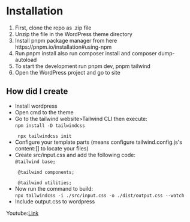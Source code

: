 <h1>Installation</h1>
<ol>
<li>First, clone the repo as .zip file</li>
<li>Unzip the file in the WordPress theme directory</li>
<li>Install pnpm package manager from here https://pnpm.io/installation#using-npm</li>
<li>Run pnpm install also run composer install and composer dump-autoload</li>
<li>To start the development run pnpm dev, pnpm tailwind</li>
<li>Open the WordPress project and go to site</li>
</ol>
<h2>How did I create</h2>
<ul>
<li>Install wordpress</li>
<li>Open cmd to the theme</li>
<li>Go to the tailwind website>Tailwind CLI then execute:<br/>
<code>npm install -D tailwindcss<br/>
 npx tailwindcss init</code>
</li>
<li>Configure your template parts (means configure tailwind.config.js's content:[] to locate your files)</li>
<li>Create src/input.css and add the following code:<br/>
<code>@tailwind base;<br/>
 @tailwind components;<br/>
 @tailwind utilities;</code>
</li>
<li>Now run the command to build:<br/>
<code>npx tailwindcss -i ./src/input.css -o ./dist/output.css --watch</code>
</li>
<li>Include output.css to wordpress</li>
</ul>

<p>Youtube:<a href="https://www.youtube.com/watch?v=_8iy0Gfl_9E&t=13s">Link</a></p>
